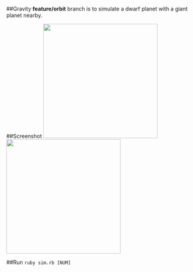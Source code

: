 ##Gravity
**feature/orbit** branch is to simulate a dwarf planet with a giant planet nearby.

##Screenshot
<img src="https://github.com/mori15haru/gosu-gravity/blob/feature/orbit/orbit1.png" width="300" height="300"> <img src="https://github.com/mori15haru/gosu-gravity/blob/feature/orbit/orbit2.png" width="300" height="300">

##Run
`ruby sim.rb [NUM]`

